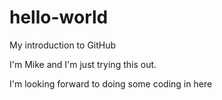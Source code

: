 # hello-world
My introduction to GitHub

I'm Mike and I'm just trying this out.

I'm looking forward to doing some coding in here
